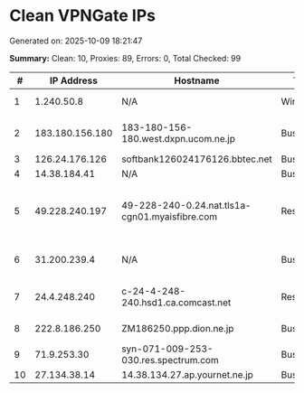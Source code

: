 # Clean VPNGate IPs
Generated on: 2025-10-09 18:21:47

**Summary:** Clean: 10, Proxies: 89, Errors: 0, Total Checked: 99

| # | IP Address | Hostname | Type | Country | Provider |
|---|------------|----------|------|---------|----------|
| 1 | 1.240.50.8 | N/A | Wireless | KR | SK Broadband Co Ltd |
| 2 | 183.180.156.180 | 183-180-156-180.west.dxpn.ucom.ne.jp | Business | JP | ARTERIA Networks Corporation |
| 3 | 126.24.176.126 | softbank126024176126.bbtec.net | Business | JP | SoftBank Corp. |
| 4 | 14.38.184.41 | N/A | Business | KR | Korea Telecom |
| 5 | 49.228.240.197 | 49-228-240-0.24.nat.tls1a-cgn01.myaisfibre.com | Residential | TH | ADVANCED WIRELESS NETWORK COMPANY LIMITED |
| 6 | 31.200.239.4 | N/A | Business | RU | Natalia Sergeevna Filicheva |
| 7 | 24.4.248.240 | c-24-4-248-240.hsd1.ca.comcast.net | Residential | US | Comcast Cable Communications, LLC |
| 8 | 222.8.186.250 | ZM186250.ppp.dion.ne.jp | Business | JP | KDDI CORPORATION |
| 9 | 71.9.253.30 | syn-071-009-253-030.res.spectrum.com | Business | US | Charter Communications |
| 10 | 27.134.38.14 | 14.38.134.27.ap.yournet.ne.jp | Business | JP | FreeBit Co.,Ltd. |
